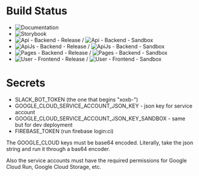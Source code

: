 # Build Status

* ![Documentation](https://github.com/jewish-interactive/ji-cloud/workflows/Documentation/badge.svg)
* ![Storybook](https://github.com/jewish-interactive/ji-cloud/workflows/Storybook/badge.svg)
* ![Api - Backend - Release](https://github.com/jewish-interactive/ji-cloud/workflows/Api%20-%20Backend%20-%20Release/badge.svg) / ![Api - Backend - Sandbox](https://github.com/jewish-interactive/ji-cloud/workflows/Api%20-%20Backend%20-%20Sandbox/badge.svg)
* ![ApiJs - Backend - Release](https://github.com/jewish-interactive/ji-cloud/workflows/ApiJs%20-%20Backend%20-%20Release/badge.svg) / ![ApiJs - Backend - Sandbox](https://github.com/jewish-interactive/ji-cloud/workflows/ApiJs%20-%20Backend%20-%20Sandbox/badge.svg)
* ![Pages - Backend - Release](https://github.com/jewish-interactive/ji-cloud/workflows/Pages%20-%20Backend%20-%20Release/badge.svg) / ![Pages - Backend - Sandbox](https://github.com/jewish-interactive/ji-cloud/workflows/Pages%20-%20Backend%20-%20Sandbox/badge.svg)
* ![User - Frontend - Release](https://github.com/jewish-interactive/ji-cloud/workflows/User%20-%20Frontend%20-%20Release/badge.svg) / ![User - Frontend - Sandbox](https://github.com/jewish-interactive/ji-cloud/workflows/User%20-%20Frontend%20-%20Sandbox/badge.svg)

# Secrets

* SLACK_BOT_TOKEN (the one that begins "xoxb-")
* GOOGLE_CLOUD_SERVICE_ACCOUNT_JSON_KEY - json key for service account
* GOOGLE_CLOUD_SERVICE_ACCOUNT_JSON_KEY_SANDBOX - same but for dev deployment
* FIREBASE_TOKEN (run firebase login:ci)

The GOOGLE_CLOUD keys must be base64 encoded. Literally, take the json string and run it through a bas64 encoder.

Also the service accounts must have the required permissions for Google Cloud Run, Google Cloud Storage, etc.

